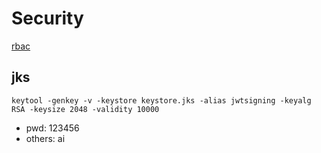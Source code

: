 # Security
[rbac](https://medium.com/geekculture/role-based-access-control-rbac-with-spring-boot-and-jwt-bc20a8c51c15)
## jks
```keytool -genkey -v -keystore keystore.jks -alias jwtsigning -keyalg RSA -keysize 2048 -validity 10000```

- pwd: 123456
- others: ai

